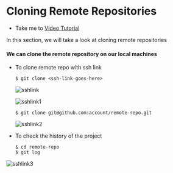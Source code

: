  # Cloning Remote Repositories
   - Take me to [Video Tutorial](https://kodekloud.com/topic/cloning-remote-repositories/)
 
 In this section, we will take a look at cloning remote repositories
 
 #### We can clone the remote repository on our local machines
 - To clone remote repo with ssh link
   ```
   $ git clone <ssh-link-goes-here>
   ```
   
   ![sshlink](../../images/sshlink.PNG)
   
   ![sshlink1](../../images/sshlink1.PNG)
 
   ```
   $ git clone git@github.com:account/remote-repo.git
   ```
   
   ![sshlink2](../../images/sshlink2.PNG)
   
 - To check the history of the project
   ```
   $ cd remote-repo
   $ git log
   ```
   
  ![sshlink3](../../images/sshlink3.PNG)
  
  
 
 
 
 
   
 
 
   
 
